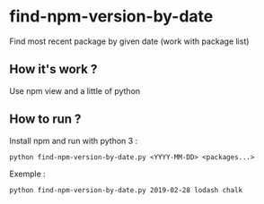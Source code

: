 # find-npm-version-by-date
Find most recent package by given date (work with package list)

## How it's work ?
Use npm view and a little of python

## How to run ?
Install npm and run with python 3 :
```
python find-npm-version-by-date.py <YYYY-MM-DD> <packages...>
```

Exemple :
```
python find-npm-version-by-date.py 2019-02-28 lodash chalk
```
